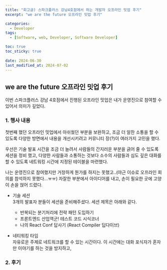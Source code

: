 ```yaml
---
title: "회고글) 스파크플러스 강남4호점에서 하는 개발자 오프라인 밋업 후기"
excerpt: "we are the future 오프라인 밋업 후기"

categories:
  - Developer
tags:
  - [Software, web, Developer, Software Developer]

toc: true
toc_sticky: true
 
date: 2024-06-30
last_modified_at: 2024-07-02
---
```


## we are the future 오프라인 밋업 후기
이번 스파크플러스 강남 4호점에서 진행된 오프라인 밋업은 내가 운영진으로 참여할 수 있어서 의미가 깊었다.    

### 1. 행사 내용
첫번째 했던 오프라인 밋업에서 아쉬웠던 부분을 보완하고, 조금 더 알찬 소통을 할 수 있도록 다양한 방면에서 내용을 개선시키려고 커뮤니티 장(?)이 여러가지 고민을 했다.      
    
우선은 기술 발표 시간을 조금 더 늘려서 사람들의 간지러운 부분을 긁어 줄 수 있도록 세션을 정비 했고, 다양한 사람들과 소통하는 것보다 소수의 사람들과 심도 깊은 대화를 할 수 있도록 네트워킹 시간에 지정된 테이블을 마련했다.   
     
나는 운영진으로 참여했지만 거창하게 뭔가를 하지는 못했고..(야근 이슈로 오프라인 회의를 참석하지 못했다...ㅠㅠ) 자잘한 부분에서 아이디어를 내고, 손이 필요한 곳에 고양이 손을 얹어 드렸다.    

- 기술 세션    
  3개의 발표자 분들이 세션을 준비해주셨다. 세션 제목은 아래와 같다.
  - 반복되는 분기처리에 전략 패턴 도입하기
  - 프론트엔드 산업역군! 테스트 코드 시식코너
  - 나의 React Conf 답사기 (React Compiler 딥다이브)    

- 네티워킹 타임    
  자유로운 주제로 네트워크를 할 수 있는 시간이다. 이 시간에는 대화 포식자가 혼자만 이야기를 하는 것을 방지하고, 

### 2. 후기